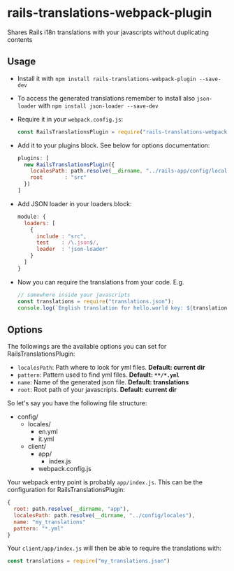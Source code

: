 # rails-translations-webpack-plugin

Shares Rails i18n translations with your javascripts without duplicating contents

## Usage

- Install it with `npm install rails-translations-webpack-plugin --save-dev`
- To access the generated translations remember to install also `json-loader` with `npm install json-loader --save-dev`
- Require it in your `webpack.config.js`:

  ```js
  const RailsTranslationsPlugin = require("rails-translations-webpack-plugin");
  ```
- Add it to your plugins block. See below for options documentation:

  ```js
  plugins: [
    new RailsTranslationsPlugin({
      localesPath: path.resolve(__dirname, "../rails-app/config/locales"),
      root       : "src"
    })
  ]
  ```
- Add JSON loader in your loaders block:

  ```js
  module: {
    loaders: [
      {
        include : "src",
        test    : /\.json$/,
        loader  : 'json-loader'
      }
    ]
  }
  ```
- Now you can require the translations from your code. E.g.

  ```js
  // somewhere inside your javascripts
  const translations = require("translations.json");
  console.log(`English translation for hello.world key: ${translations["en"]["hello.world"]}`)
  ```

## Options

The followings are the available options you can set for RailsTranslationsPlugin:

- `localesPath`: Path where to look for yml files. __Default: current dir__
- `pattern`: Pattern used to find yml files. __Default: `**/*.yml`__
- `name`: Name of the generated json file. __Default: translations__
- `root`: Root path of your javascripts. __Default: current dir__

So let's say you have the following file structure:

- config/
  - locales/
    - en.yml
    - it.yml
  - client/
    - app/
      - index.js
    - webpack.config.js

Your webpack entry point is probably `app/index.js`. This can be the configuration for RailsTranslationsPlugin:

```js
{
  root: path.resolve(__dirname, "app"),
  localesPath: path.resolve(__dirname, "../config/locales"),
  name: "my_translations"
  pattern: "*.yml"
}
```

Your `client/app/index.js` will then be able to require the translations with:

```js
const translations = require("my_translations.json")
```
